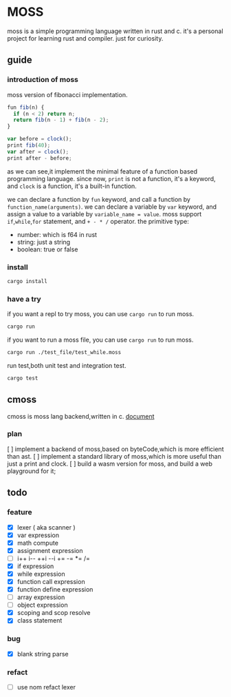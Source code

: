 # MOSS

moss is a simple programming language written in rust and c. it's a personal project for learning rust and compiler.
just for curiosity.

## guide

### introduction of moss

moss version of fibonacci implementation.

``` js
fun fib(n) {
  if (n < 2) return n;
  return fib(n - 1) + fib(n - 2); 
}

var before = clock();
print fib(40);
var after = clock();
print after - before;

```

as we can see,it implement the minimal feature of a function based programming language. since now, `print` is not a function, it's a keyword, and `clock` is a function, it's a built-in function.

we can declare a function by `fun` keyword, and call a function by `function_name(arguments)`.
we can declare a variable by `var` keyword, and assign a value to a variable by `variable_name = value`.
moss support `if`,`while`,`for` statement, and `+ - * /` operator.
the primitive type:

- number: which is f64 in rust
- string: just a string
- boolean: true or false

### install

```bash
cargo install
```

### have a try

if you want a repl to try moss, you can use `cargo run` to run moss.

```bash
cargo run
```

if you want to run a moss file, you can use `cargo run` to run moss.

```bash
cargo run ./test_file/test_while.moss
```

run test,both unit test and integration test.

``` bash
cargo test
```

## cmoss

cmoss is moss lang backend,written in c.
[document](./cmoss/README.md)

### plan

[ ] implement a backend of moss,based on byteCode,which is more efficient than ast.
[ ] implement a standard library of moss,which is more useful than just a print and clock.
[ ] build a wasm version for moss, and build a web playground for it;

## todo

### feature

- [x] lexer ( aka scanner )
- [x] var expression
- [x] math compute
- [x] assignment expression
- [ ] i++ i-- ++i --i += -= *= /=
- [x] if expression
- [x] while expression
- [x] function call expression
- [x] function define expression
- [ ] array expression
- [ ] object expression
- [x] scoping and scop resolve
- [x] class statement

### bug

- [x] blank string parse

### refact

- [ ] use nom refact lexer
